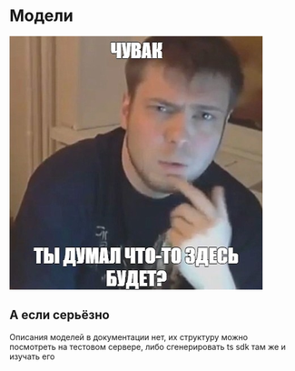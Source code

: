 # Модели

![Как то так да](_images/image.png)

## А если серьёзно

Описания моделей в документации нет, их структуру можно посмотреть на тестовом сервере, либо сгенерировать ts sdk там же и изучать его
